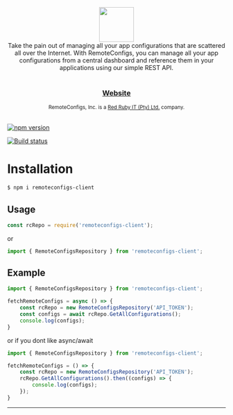 <img src="https://remoteconfigs.com/app/images/logo.svg" style="display: block; margin-left: auto; margin-right: auto; height: 80px; color: #BF2026;"/>
<div align="center">
  Take the pain out of managing all your app configurations that are scattered all over the Internet. With RemoteConfigs, you can manage all your app configurations from a central dashboard and reference them in your applications using our simple REST API.
</div>

<br />

<div align="center">
  <h3>
    <a href="https://remoteconfigs.com">
      Website
    </a>
  </h3>
</div>

<div align="center">
  <sub>RemoteConfigs, Inc. is a <a href="http://redrubyit.co.za">Red Ruby IT (Pty) Ltd.</a> company.</sub>
</div>

<br>

[![npm version](https://badge.fury.io/js/remoteconfigs-client.svg)](https://badge.fury.io/js/remoteconfigs-client)

[![Build status](https://redrubyit.visualstudio.com/RemoteConfigs/_apis/build/status/RemoteConfigs%20-%20NPM%20-%20CI)](https://redrubyit.visualstudio.com/RemoteConfigs/_build/latest?definitionId=15)


# Installation

```bash
$ npm i remoteconfigs-client
```

## Usage

```js
const rcRepo = require('remoteconfigs-client');
```
or
```js
import { RemoteConfigsRepository } from 'remoteconfigs-client';
```

## Example

```js
import { RemoteConfigsRepository } from 'remoteconfigs-client';

fetchRemoteConfigs = async () => {
    const rcRepo = new RemoteConfigsRepository('API_TOKEN');
    const configs = await rcRepo.GetAllConfigurations();
    console.log(configs);
}
```

or if you dont like async/await 

```js
import { RemoteConfigsRepository } from 'remoteconfigs-client';

fetchRemoteConfigs = () => {
    const rcRepo = new RemoteConfigsRepository('API_TOKEN');
    rcRepo.GetAllConfigurations().then((configs) => {
        console.log(configs);
    });
}
```

---
